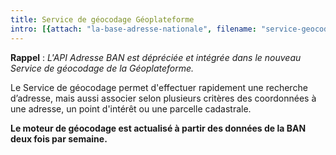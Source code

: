 ```yaml
---
title: Service de géocodage Géoplateforme
intro: [{attach: "la-base-adresse-nationale", filename: "service-geocodadage--intro"}]
---
```


**Rappel** : *L'API Adresse BAN est dépréciée et intégrée dans le nouveau Service de géocodage de la Géoplateforme.*

Le Service de géocodage permet d'effectuer rapidement une recherche d’adresse, mais aussi associer selon plusieurs critères des coordonnées à une adresse, un point d'intérêt ou une parcelle cadastrale.

**Le moteur de géocodage est actualisé à partir des données de la BAN deux fois par semaine.**




